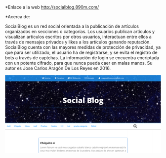 
*Enlace a la web
http://socialblog.890m.com/

*Acerca de:

SocialBlog es un red social orientada a la publicación de artículos organizados en
secciones o categorías.
Los usuarios publican artículos y visualizan artículos escritos por otros usuarios,
interactuan entre ellos a través de mensajes privados y likes a los artículos ganando
reputación.
SocialBlog cuenta con las mayores medidas de protección de privacidad, ya que para ser
utilizado, el usuario ha de registrarse, y se evita el registro de bots a través de captchas.
La información de login se encuentra encriptada con un potente cifrado, para que nunca
pueda caer en malas manos.
Su autor es Jose Carlos Aragón De Los Reyes en 2016.


![Imagen](/imagenes/Noticias1.png?raw=true "SocialBlog")

